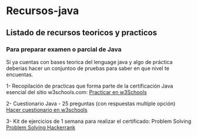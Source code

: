 # Recursos-java
## Listado de recursos teoricos y practicos 
### Para preparar examen o parcial de Java

Si ya cuentas con bases teorica del lenguage java y algo de práctica
deberias hacer un conjuntoo de pruebas para saber en que nivel te encuentas.

1- Recopilación de practicas que forma parte de la certificación Java esencial del sitio w3schools.com: 
   [Practicar en w3Schools](https://www.w3schools.com/java/exercise.asp)

2- Cuestionario Java - 25 preguntas (con respuestas multiple opción)
   [Hacer cuestionario en w3schools](https://www.w3schools.com/quiztest/quiztest.asp?qtest=JAVA)

3- Kit de ejercicios de 1 semana para realizar el certificado: Problem Solving [Problem Solving Hackerrank](https://www.hackerrank.com/interview/preparation-kits/one-week-preparation-kit/one-week-day-one/challenges)

